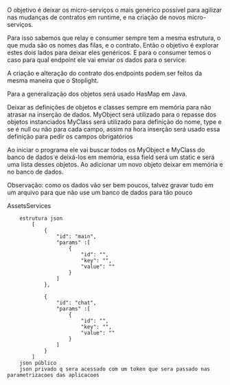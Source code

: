 O objetivo é deixar os micro-serviços o mais genérico possível para agilizar nas mudanças de contratos em runtime, e na criação de novos micro-serviços.

Para isso sabemos que relay e consumer sempre tem a mesma estrutura, o que muda são os nomes das filas, e o contrato. Então o objetivo é explorar estes dois lados para deixar eles genéricos. E para o consumer temos o caso para qual endpoint ele vai enviar os dados para o service.

A criação e alteração do contrato dos endpoints podem ser feitos da mesma maneira que o Stoplight.

Para a generalização dos objetos será usado HasMap em Java.

Deixar as definições de objetos e classes sempre em memória para não atrasar na inserção de dados.
MyObject será utilizado para o repasse dos objetos instanciados
MyClass será utilizado para definição do nome, type e se é null ou não para cada campo, assim na hora inserção será usado essa definição para pedir os campos obrigatórios

Ao iniciar o programa ele vai buscar todos os MyObject e MyClass do banco de dados e deixá-los em memória, essa field será um static e será uma lista desses objetos.
Ao adicionar um novo objeto deixar em memória e no banco de dados.

Observação: como os dados vão ser bem poucos, talvez gravar tudo em um arquivo para que não use um banco de dados para tão pouco


AssetsServices

		estrutura json
			[
				{
					"id": "main",
					"params" :[			
						{ 
							"id": "",
							"key": "",
							"value": ""
						}
					]
				},
				
				{
					"id": "chat",
					"params" :[			
						{ 
							"id": "",
							"key": "",
							"value": ""
						}
					]
				}
			]
		json público 
		json privado q sera acessado com um token que sera passado nas parametrizacoes das aplicacoes
